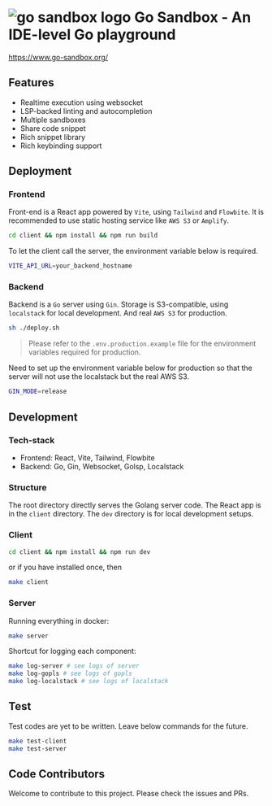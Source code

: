 # ![go sandbox logo](https://www.go-sandbox.org/favicon-32x32.png) Go Sandbox - An IDE-level Go playground

https://www.go-sandbox.org/

## Features

- Realtime execution using websocket
- LSP-backed linting and autocompletion
- Multiple sandboxes
- Share code snippet
- Rich snippet library
- Rich keybinding support

## Deployment

### Frontend
Front-end is a React app powered by `Vite`, using `Tailwind` and `Flowbite`.
It is recommended to use static hosting service like `AWS S3` or `Amplify`.

```bash
cd client && npm install && npm run build
```

To let the client call the server, the environment variable below is required.

```bash
VITE_API_URL=your_backend_hostname
```

### Backend

Backend is a `Go` server using `Gin`. Storage is S3-compatible, using `localstack` for local development. And real `AWS S3` for production.
```bash
sh ./deploy.sh
```

> Please refer to the `.env.production.example` file for the environment variables required for production.

Need to set up the environment variable below for production so that the server will not use the localstack but the real AWS S3.

```bash
GIN_MODE=release
```

## Development

### Tech-stack
- Frontend: React, Vite, Tailwind, Flowbite
- Backend: Go, Gin, Websocket, Golsp, Localstack

### Structure

The root directory directly serves the Golang server code. The React app is in the `client` directory. The `dev` directory is for local development setups.

### Client

```bash
cd client && npm install && npm run dev
```

or if you have installed once, then

```bash
make client
```

### Server

Running everything in docker:
```bash
make server
```

Shortcut for logging each component:
```bash
make log-server # see logs of server
make log-gopls # see logs of gopls
make log-localstack # see logs of localstack
```

## Test
 Test codes are yet to be written. Leave below commands for the future.

```bash
make test-client
make test-server
```

## Code Contributors

Welcome to contribute to this project. Please check the issues and PRs.
